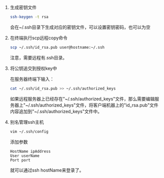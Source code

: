 
1.  生成密钥文件

    ```bash
    ssh-keygen -t rsa
    ```

    会在\~/.ssh目录下生成对应的密钥文件，可以设置密钥密码，也可以为空

2.  在终端执行scp远程copy命令

    ```bash
    scp ~/.ssh/id_rsa.pub user@hostname:~/.ssh
    ```

    注意，需要远程有.ssh目录。

3.  将公钥追交到授权key中

    在服务器终端下输入：

    ```bash
    cat ~/.ssh/id_rsa.pub >> ~/.ssh/authorized_keys
    ```

    如果远程服务器上已经存在"~/.ssh/authorized\_keys"文件，那么需要编辑服务器上"~/.ssh/authorized\_keys"文件，将客户端机器上的"id\_rsa.pub"文件内容追加到"\~/.ssh/authorized\_keys"文件中。

4.  别名管理ssh主机

    ```bash
    vim ~/.ssh/config
    ```

    添加参数

        HostName ipAddress
        User userName
        Port port

    就可以通过ssh hostName来登录了。

